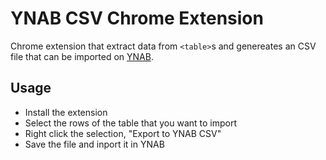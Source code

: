
# YNAB CSV Chrome Extension

Chrome extension that extract data from `<table>`s and genereates an CSV file that can be imported on [YNAB](https://www.youneedabudget.com/).

## Usage

* Install the extension
* Select the rows of the table that you want to import
* Right click the selection, "Export to YNAB CSV"
* Save the file and inport it in YNAB
